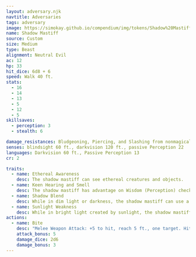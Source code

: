 ```yaml
---
layout: adversary.njk
navtitle: Adversaries
tags: adversary
image: https://simokay.github.io/compendium/img/tokens/Shadow%20Mastiff.png
name: Shadow Mastiff
source: Custom
size: Medium
type: Beast
alignment: Neutral Evil
ac: 12
hp: 33
hit_dice: 6d8 + 6
speed: Walk 40 ft.
stats:
  - 16
  - 14
  - 13
  - 5
  - 12
  - 5
skillsaves:
  - perception: 3
  - stealth: 6

damage_resistances: Bludgeoning, Piercing, and Slashing from nonmagical attacks while in dim light or darkness
senses: blindsight 60 ft., darkvision 120 ft., passive Perception 22
languages: Darkvision 60 ft., Passive Perception 13
cr: 2

traits:
  - name: Ethereal Awareness
    desc: The shadow mastiff can see ethereal creatures and objects.
  - name: Keen Hearing and Smell
    desc: The shadow mastiff has advantage on Wisdom (Perception) checks that rely on hearing or smell.
  - name: Shadow Blend
    desc: While in dim light or darkness, the shadow mastiff can use a bonus action to become invisible, along with anything it is wearing or carrying. The invisibility lasts until the shadow mastiff uses a bonus action to end it or until the shadow mastiff attacks, is in bright light, or is incapacitated.
  - name: Sunlight Weakness
    desc: While in bright light created by sunlight, the shadow mastiff has disadvantage on attack rolls, ability checks, and saving throws.
actions:
  - name: Bite
    desc: "Melee Weapon Attack: +5 to hit, reach 5 ft., one target. Hit: 10 (2d6 + 3) piercing damage. If the target is a creature, it must succeed on a DC 13 Strength saving throw or be knocked prone."
    attack_bonus: 5
    damage_dice: 2d6
    damage_bonus: 3
---
```

